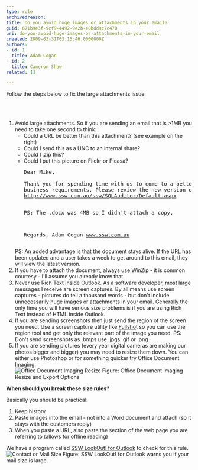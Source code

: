 ```yaml
---
type: rule
archivedreason: 
title: Do you avoid huge images or attachments in your email?
guid: 671b9e3f-9cf9-4492-9e2b-e0bdd9c7c470
uri: do-you-avoid-huge-images-or-attachments-in-your-email
created: 2009-03-31T03:15:46.0000000Z
authors:
- id: 1
  title: Adam Cogan
- id: 2
  title: Cameron Shaw
related: []

---
```



<p>
Follow the steps below to fix the large attachments issue&#58;</p>

<br><excerpt class='endintro'></excerpt><br>

  <ol>
    <li>Avoid large attachments. So if you are sending an email that is &gt;1MB you need to take one second to think&#58;
    <ul>
        <li>Could a URL be better than this attachment? (see example on the right) </li>
        <li>Could I send this as a UNC to an internal share? </li>
        <li>Could I .zip this? </li>
        <li>Could I put this picture on Flickr or Picasa?
        <pre class="ms-rteCustom-GreyBox">Dear Mike,<br> <br>Thank you for spending time with us to come to a better understanding of your <br>business requirements. Please review the new version of specification at <br><a href="http&#58;//www.ssw.com.au/ssw/SQLAuditor/Default.aspx">http&#58;//www.ssw.com.au/ssw/SQLAuditor/Default.aspx</a>
                        
PS&#58; The .docx was 4MB so I didn't attach a copy.
                   
Regards,
Adam Cogan
<a href="http&#58;//www.ssw.com.au/ssw">www.ssw.com.au</a>
</pre>
        </li>
    </ul>
    PS&#58; An added advantage is that the document stays alive. If the URL has been updated and a user takes a week to get around to this email, they will view the latest version. </li>
    <li>If you have to attach the document, always use WinZip - it is common courtesy - I'll assume you already know that. </li>
    <li>Never use Rich Text inside Outlook. As a software developer, most large messages I receive are screen captures. By all means use screen captures - pictures do tell a thousand words - but don't include unnecessarily huge images or attachments in your email. Generally the only time you will have serious size problems is if you are using Rich Text instead of HTML inside Outlook. </li>
    <li>If you are sending screenshots then just send the region of the screen you need. Use a screen capture utility like <a href="http&#58;//www.ssw.com.au/ssw/Standards/DeveloperGeneral/WindowsTools.aspx#Snagit">Fullsho</a><span>t</span> so you can use the region tool and get only the relevant part of the image you need. PS&#58; Don't send screenshots as .bmps use .jpgs .gif or .png </li>
    <li>If you are sending pictures (every year digital cameras are making our photos bigger and bigger) you may need to resize them down. You can either use Photoshop or for something quicker try Office Document Imaging. <br>
    <img class="ms-rteCustom-ImageArea" alt="Office Document Imaging Resize" src="/Communication/RulesToBetterEmail/PublishingImages/paper-sizes.jpg" />
<span class="ms-rteCustom-FigureNormal">Figure&#58; Office Document Imaging Resize and Export Options </span></li>
</ol>
<p><strong>When should you break these size rules?</strong> </p>
<p>Basically you should be practical&#58; </p>
<ol>
    <li>Keep history </li>
    <li>Paste images into the email - not into a Word document and attach (so it stays with the customers reply) </li>
    <li>When you paste a URL, also paste the section of the web page you are referring to (allows for offline reading) </li>
</ol>
<div class="ms-rteCustom-YellowBorderBox">We have a program called <a href="http&#58;//www.ssw.com.au/ssw/LookOut/">SSW LookOut! for Outlook</a> to check for this rule. <img class="ms-rteCustom-ImageArea" alt="Contact or Mail Size" src="/Communication/RulesToBetterEmail/PublishingImages/ContactorMailSize.gif" /> <span class="ms-rteCustom-FigureNormal">Figure&#58; SSW LookOut! for Outlook warns you if your mail size is large. </span></div>



